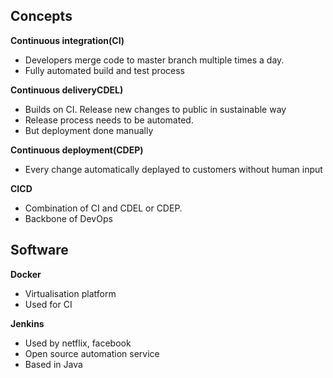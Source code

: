 ## Concepts
**Continuous integration(CI)**
- Developers merge code to master branch multiple times a day.
- Fully automated build and test process

**Continuous deliveryCDEL)**
- Builds on CI. Release new changes to public in sustainable way
- Release process needs to be automated. 
- But deployment done manually

**Continuous deployment(CDEP)**
- Every change automatically deplayed to customers without human input

**CICD**
- Combination of CI and CDEL or CDEP. 
- Backbone of DevOps

## Software
**Docker**
- Virtualisation platform
- Used for CI

**Jenkins**
- Used by netflix, facebook
- Open source automation service
- Based in Java